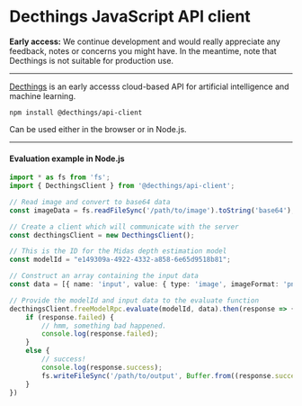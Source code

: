 # Decthings JavaScript API client

**Early access:** We continue development and would really appreciate any feedback, notes or concerns you might have. In the meantime, note that Decthings is not suitable for production use.

---

[Decthings](https://free.decthings.com) is an early accesss cloud-based API for artificial intelligence and machine learning.

`npm install @decthings/api-client`

Can be used either in the browser or in Node.js.

---

#### Evaluation example in Node.js

```typescript
import * as fs from 'fs';
import { DecthingsClient } from '@decthings/api-client';

// Read image and convert to base64 data
const imageData = fs.readFileSync('/path/to/image').toString('base64');

// Create a client which will communicate with the server
const decthingsClient = new DecthingsClient();

// This is the ID for the Midas depth estimation model
const modelId = "e149309a-4922-4332-a858-6e65d9518b81";

// Construct an array containing the input data
const data = [{ name: 'input', value: { type: 'image', imageFormat: 'png', value: imageData } }];

// Provide the modelId and input data to the evaluate function
decthingsClient.freeModelRpc.evaluate(modelId, data).then(response => {
    if (response.failed) {
        // hmm, something bad happened.
        console.log(response.failed);
    }
    else {
        // success!
        console.log(response.success);
        fs.writeFileSync('/path/to/output', Buffer.from((response.success.result[0] as any).value, 'base64'))
    }
})
```